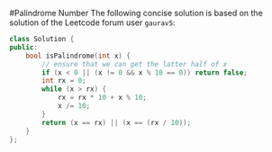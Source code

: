 #Palindrome Number
The following concise solution is based on the solution of the Leetcode forum user `gaurav5`:
```C++
class Solution {
public:
    bool isPalindrome(int x) {
        // ensure that we can get the latter half of x
        if (x < 0 || (x != 0 && x % 10 == 0)) return false;
        int rx = 0;
        while (x > rx) {
            rx = rx * 10 + x % 10;
            x /= 10;
        }
        return (x == rx) || (x == (rx / 10));
    }
};
```

